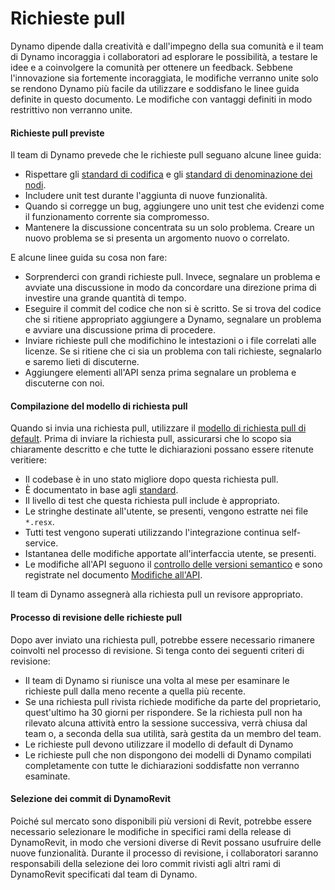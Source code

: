 # Richieste pull

Dynamo dipende dalla creatività e dall'impegno della sua comunità e il team di Dynamo incoraggia i collaboratori ad esplorare le possibilità, a testare le idee e a coinvolgere la comunità per ottenere un feedback. Sebbene l'innovazione sia fortemente incoraggiata, le modifiche verranno unite solo se rendono Dynamo più facile da utilizzare e soddisfano le linee guida definite in questo documento. Le modifiche con vantaggi definiti in modo restrittivo non verranno unite.

#### Richieste pull previste <a href="#pull-request-expectations" id="pull-request-expectations"></a>

Il team di Dynamo prevede che le richieste pull seguano alcune linee guida:

* Rispettare gli [standard di codifica](https://github.com/DynamoDS/Dynamo/wiki/Coding-Standards) e gli [standard di denominazione dei nodi](https://github.com/DynamoDS/Dynamo/wiki/Naming-Standards).
* Includere unit test durante l'aggiunta di nuove funzionalità.
* Quando si corregge un bug, aggiungere uno unit test che evidenzi come il funzionamento corrente sia compromesso.
* Mantenere la discussione concentrata su un solo problema. Creare un nuovo problema se si presenta un argomento nuovo o correlato.

E alcune linee guida su cosa non fare:

* Sorprenderci con grandi richieste pull. Invece, segnalare un problema e avviate una discussione in modo da concordare una direzione prima di investire una grande quantità di tempo.
* Eseguire il commit del codice che non si è scritto. Se si trova del codice che si ritiene appropriato aggiungere a Dynamo, segnalare un problema e avviare una discussione prima di procedere.
* Inviare richieste pull che modifichino le intestazioni o i file correlati alle licenze. Se si ritiene che ci sia un problema con tali richieste, segnalarlo e saremo lieti di discuterne.
* Aggiungere elementi all'API senza prima segnalare un problema e discuterne con noi.

#### Compilazione del modello di richiesta pull <a href="#filling-out-the-pull-request-template" id="filling-out-the-pull-request-template"></a>

Quando si invia una richiesta pull, utilizzare il [modello di richiesta pull di default](https://github.com/DynamoDS/Dynamo/blob/master/.github/PULL\_REQUEST\_TEMPLATE.md). Prima di inviare la richiesta pull, assicurarsi che lo scopo sia chiaramente descritto e che tutte le dichiarazioni possano essere ritenute veritiere:

* Il codebase è in uno stato migliore dopo questa richiesta pull.
* È documentato in base agli [standard](https://github.com/DynamoDS/Dynamo/wiki/Coding-Standards).
* Il livello di test che questa richiesta pull include è appropriato.
* Le stringhe destinate all'utente, se presenti, vengono estratte nei file `*.resx`.
* Tutti test vengono superati utilizzando l'integrazione continua self-service.
* Istantanea delle modifiche apportate all'interfaccia utente, se presenti.
* Le modifiche all'API seguono il [controllo delle versioni semantico](https://github.com/DynamoDS/Dynamo/wiki/Dynamo-Versions) e sono registrate nel documento [Modifiche all'API](https://github.com/DynamoDS/Dynamo/wiki/API-Changes).

Il team di Dynamo assegnerà alla richiesta pull un revisore appropriato.

#### Processo di revisione delle richieste pull <a href="#pull-request-review-process" id="pull-request-review-process"></a>

Dopo aver inviato una richiesta pull, potrebbe essere necessario rimanere coinvolti nel processo di revisione. Si tenga conto dei seguenti criteri di revisione:

* Il team di Dynamo si riunisce una volta al mese per esaminare le richieste pull dalla meno recente a quella più recente.
* Se una richiesta pull rivista richiede modifiche da parte del proprietario, quest'ultimo ha 30 giorni per rispondere. Se la richiesta pull non ha rilevato alcuna attività entro la sessione successiva, verrà chiusa dal team o, a seconda della sua utilità, sarà gestita da un membro del team.
* Le richieste pull devono utilizzare il modello di default di Dynamo
* Le richieste pull che non dispongono dei modelli di Dynamo compilati completamente con tutte le dichiarazioni soddisfatte non verranno esaminate.

#### Selezione dei commit di DynamoRevit <a href="#cherry-picking-dynamo-revit-commits" id="cherry-picking-dynamo-revit-commits"></a>

Poiché sul mercato sono disponibili più versioni di Revit, potrebbe essere necessario selezionare le modifiche in specifici rami della release di DynamoRevit, in modo che versioni diverse di Revit possano usufruire delle nuove funzionalità. Durante il processo di revisione, i collaboratori saranno responsabili della selezione dei loro commit rivisti agli altri rami di DynamoRevit specificati dal team di Dynamo.
